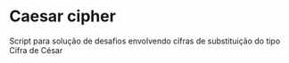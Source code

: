 
# Caesar cipher

Script para solução de desafios envolvendo cifras de substituição do tipo Cifra de César
